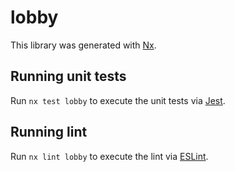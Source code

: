# lobby

This library was generated with [Nx](https://nx.dev).

## Running unit tests

Run `nx test lobby` to execute the unit tests via [Jest](https://jestjs.io).

## Running lint

Run `nx lint lobby` to execute the lint via [ESLint](https://eslint.org/).
